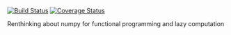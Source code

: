 [![Build Status](https://travis-ci.org/FedericoRessi/funpy.svg?branch=master)](https://travis-ci.org/FedericoRessi/funpy)
[![Coverage Status](https://coveralls.io/repos/github/FedericoRessi/funpy/badge.svg?branch=master)](https://coveralls.io/github/FedericoRessi/funpy?branch=master)

Renthinking about numpy for functional programming and lazy computation
